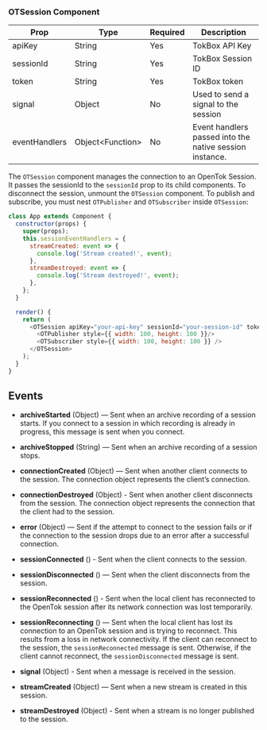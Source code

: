 ### OTSession Component

| Prop | Type | Required | Description |
| --- | --- | --- | --- |
| apiKey | String | Yes | TokBox API Key
| sessionId | String | Yes | TokBox Session ID
| token | String | Yes | TokBox token
| signal | Object | No | Used to send a signal to the session
| eventHandlers | Object&lt;Function&gt; | No | Event handlers passed into the native session instance.

The `OTSession` component manages the connection to an OpenTok Session. It passes the sessionId to the `sessionId` prop to its child components. To disconnect the session, unmount the `OTSession` component. To publish and subscribe, you must nest `OTPublisher` and `OTSubscriber` inside `OTSession`:
```javascript
class App extends Component {
  constructor(props) {
    super(props);
    this.sessionEventHandlers = {
      streamCreated: event => {
        console.log('Stream created!', event);
      },
      streamDestroyed: event => {
        console.log('Stream destroyed!', event);
      },
    };
  }

  render() {
    return (
      <OTSession apiKey="your-api-key" sessionId="your-session-id" token="your-session-token" eventHandlers={this.sesssionEventHandlers}>
        <OTPublisher style={{ width: 100, height: 100 }}/>
        <OTSubscriber style={{ width: 100, height: 100 }} />
      </OTSession>
    );
  }
}
```

## Events 
  * **archiveStarted** (Object) — Sent when an archive recording of a session starts. If you connect to a session in which recording is already in progress, this message is sent when you connect.

  * **archiveStopped** (String) — Sent when an archive recording of a session stops.

  * **connectionCreated** (Object) — Sent when another client connects to the session. The connection object represents the client’s connection.

  * **connectionDestroyed** (Object) - Sent when another client disconnects from the session. The connection object represents the connection that the client had to the session.
  
  * **error** (Object) — Sent if the attempt to connect to the session fails or if the connection to the session drops due to an error after a successful connection.

  * **sessionConnected** () - Sent when the client connects to the session.
  
  * **sessionDisconnected** () — Sent when the client disconnects from the session.

  * **sessionReconnected** () - Sent when the local client has reconnected to the OpenTok session after its network connection was lost temporarily.

  * **sessionReconnecting** () — Sent when the local client has lost its connection to an OpenTok session and is trying to reconnect. This results from a loss in network connectivity. If the client can reconnect to the session, the `sessionReconnected` message is sent. Otherwise, if the client cannot reconnect, the `sessionDisconnected` message is sent.

  * **signal** (Object) - Sent when a message is received in the session.
  
  * **streamCreated** (Object) — Sent when a new stream is created in this session.

  * **streamDestroyed** (Object) - Sent when a stream is no longer published to the session.
